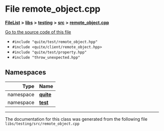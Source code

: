 

# File remote\_object.cpp



[**FileList**](files.md) **>** [**libs**](dir_6719ab1f1f7655efc2fa43f7eb574fd1.md) **>** [**testing**](dir_5dc041d31cf4c8a741744373481e730f.md) **>** [**src**](dir_398cbba213cb2cd7b6578e890cc57257.md) **>** [**remote\_object.cpp**](testing_2src_2remote__object_8cpp.md)

[Go to the source code of this file](testing_2src_2remote__object_8cpp_source.md)



* `#include "quite/test/remote_object.hpp"`
* `#include <quite/client/remote_object.hpp>`
* `#include "quite/test/property.hpp"`
* `#include "throw_unexpected.hpp"`













## Namespaces

| Type | Name |
| ---: | :--- |
| namespace | [**quite**](namespacequite.md) <br> |
| namespace | [**test**](namespacequite_1_1test.md) <br> |





















































------------------------------
The documentation for this class was generated from the following file `libs/testing/src/remote_object.cpp`

